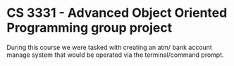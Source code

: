# CS 3331 - Advanced Object Oriented Programming group project

During this course we were tasked with creating an atm/ bank account manage system that would be operated via the terminal/command prompt. 
